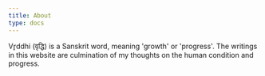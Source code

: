 ```yaml
---
title: About
type: docs
---
```


Vr̥ddhi (वृद्धि) is a Sanskrit word, meaning 'growth' or 'progress'. The writings in this website are culmination of my thoughts on the human condition and progress.